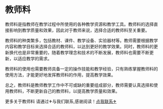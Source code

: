 # 教师料

教师料是指教师在教学过程中所使用的各种教学资源和教学工具。教师料的选择直接影响到教学质量和效果，因此对于教师来说，选择合适的教师料至关重要。

教师料的种类繁多，包括教材、课件、教学设备、实验器材等。教师需要根据教学内容和教学目标来选择合适的教师料，以达到更好的教学效果。同时，教师料的更新换代也是非常重要的，随着教学理念和技术的不断发展，教师料也需要不断更新，以适应教学的需求。

教师料的使用也需要教师具备一定的操作技能和教学经验，只有熟练掌握教师料的使用方法，才能更好地发挥教师料的作用，提高教学效果。

总之，教师料是教师教学工作中不可或缺的重要组成部分，教师需要认真选择和使用教师料，不断更新自己的教师料，以提高教学质量和效果。

更多关于教师料 请通过✈与我们联系,感谢阅读！[点我联系✈](https://ac.G208.com)
